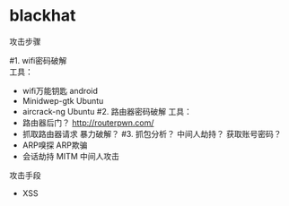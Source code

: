 # blackhat


攻击步骤

#1. wifi密码破解    	
工具：
* wifi万能钥匙		android
* Minidwep-gtk		Ubuntu
* aircrack-ng		Ubuntu
#2. 路由器密码破解
工具：
* 路由器后门？ http://routerpwn.com/ 
* 抓取路由器请求 暴力破解？
#3. 抓包分析？ 中间人劫持？ 获取账号密码？
* ARP嗅探  ARP欺骗
* 会话劫持 MITM 中间人攻击

攻击手段

* XSS 



